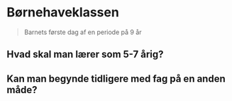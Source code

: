 # Børnehaveklassen
> Barnets første dag af en periode på 9 år

## Hvad skal man lærer som 5-7 årig?

## Kan man begynde tidligere med fag på en anden måde?
